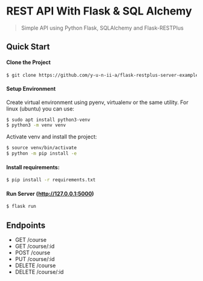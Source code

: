 # REST API With Flask & SQL Alchemy

> Simple API using Python Flask, SQLAlchemy and Flask-RESTPlus

## Quick Start
#### Clone the Project

``` bash
$ git clone https://github.com/y-u-n-ii-a/flask-restplus-server-example.git
```

#### Setup Environment

Create virtual environment using pyenv, virtualenv or the same utility.
For linux (ubuntu) you can use:
``` bash
$ sudo apt install python3-venv
$ python3 -m venv venv
```

Activate venv and install the project:
``` bash
$ source venv/bin/activate
$ python -m pip install -e
```

#### Install requirements:

``` bash
$ pip install -r requirements.txt
```


#### Run Server (http://127.0.0.1:5000)
``` bash
$ flask run
```

## Endpoints

* GET     /course
* GET     /course/:id
* POST    /course
* PUT     /course/:id
* DELETE  /course
* DELETE  /course/:id